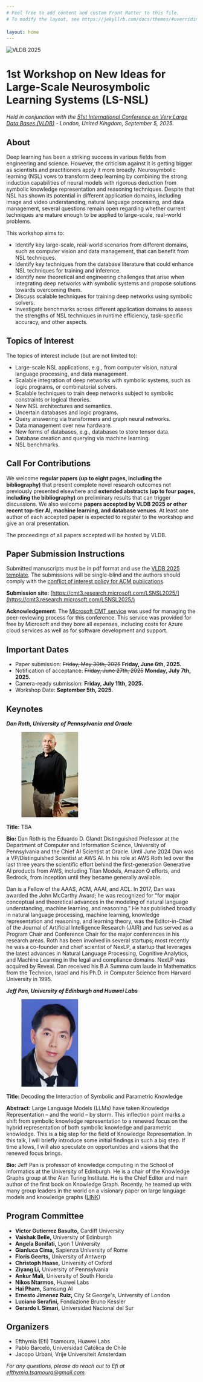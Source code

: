 ```yaml
---
# Feel free to add content and custom Front Matter to this file.
# To modify the layout, see https://jekyllrb.com/docs/themes/#overriding-theme-defaults

layout: home
---
```


![VLDB 2025](https://vldb.org/2025/img/vldb2025_logo_simple.png)

# 1st Workshop on New Ideas for Large-Scale Neurosymbolic Learning Systems (LS-NSL) 

<i>Held in conjunction with the [51st International Conference on Very Large Data Bases (VLDB)](https://vldb.org/2025/) - London, United Kingdom, September 5, 2025.</i>


## About

Deep learning has been a striking success in various fields from engineering and science. However, the criticism against it is getting bigger as scientists and practitioners apply it more broadly. Neurosymbolic learning (NSL) vows to transform deep learning by combining the strong induction capabilities of neural models with rigorous deduction from symbolic knowledge representation and reasoning techniques. Despite that NSL has shown its potential in different application domains, including image and video understanding, natural language processing, and data management, several questions remain open regarding whether current techniques are mature enough to be applied to large-scale, real-world problems. 

This workshop aims to:
- Identify key large-scale, real-world scenarios from different domains, such as computer vision and data management, that can benefit from NSL techniques. 
- Identify key techniques from the database literature that could enhance NSL techniques for training and inference.  
- Identify new theoretical and engineering challenges that arise when integrating deep networks with symbolic systems and propose solutions towards overcoming them. 
- Discuss scalable techniques for training deep networks using symbolic solvers. 
- Investigate benchmarks across different application domains to assess the strengths of NSL techniques in runtime efficiency, task-specific accuracy, and other aspects.

## Topics of Interest

The topics of interest include (but are not limited to):
- Large-scale NSL applications, e.g., from computer vision, natural language processing, and data management.
- Scalable integration of deep networks with symbolic systems, such as logic programs, or combinatorial solvers.
- Scalable techniques to train deep networks subject to symbolic constraints or logical theories.
- New NSL architectures and semantics.
- Uncertain databases and logic programs.
- Query answering via transformers and graph neural networks.
- Data management over new hardware.
- New forms of databases, e.g., databases to store tensor data.
- Database creation and querying via machine learning.
- NSL benchmarks.

## Call For Contributions

We welcome <strong>regular papers (up to eight pages, including the bibliography)</strong> that present complete novel research outcomes not previously presented elsewhere and <strong>extended abstracts (up to four pages, including the bibliography)</strong> on preliminary results that can trigger discussions. We also welcome <strong>papers accepted by VLDB 2025 or other recent top-tier AI, machine learning, and database venues</strong>. At least one author of each accepted paper is expected to register to the workshop and give an oral presentation.

The proceedings of all papers accepted will be hosted by VLDB.

## Paper Submission Instructions   

Submitted manuscripts must be in pdf format and use the [VLDB 2025 template](https://www.vldb.org/pvldb/volumes/18/formatting).
The submissions will be single-blind and the authors should comply with the [conflict of interest policy for ACM publications](https://www.acm.org/publications/policies/conflict-of-interest). 

<strong>Submission site:</strong> [https://cmt3.research.microsoft.com/LSNSL2025/](https://cmt3.research.microsoft.com/LSNSL2025/)


<strong>Acknowledgement:</strong> The [Microsoft CMT service](https://cmt3.research.microsoft.com/) was used for managing the peer-reviewing process for this conference. This service was provided for free by Microsoft and they bore all expenses, including costs for Azure cloud services as well as for software development and support.


## Important Dates

- Paper submission: ~~Friday, May 30th, 2025~~  <strong>Friday, June 6th, 2025.</strong>
- Notification of acceptance: ~~Friday, June 27th, 2025~~ </strong> <strong>Monday, July 7th, 2025.</strong>
- Camera-ready submission: <strong>Friday, July 11th, 2025.</strong>
- Workshop Date: <strong>September 5th, 2025.</strong>

## Keynotes

<strong><i>Dan Roth, University of Pennsylvania and Oracle</i></strong>

<figure class="image">
<img src="assets/Roth_dan.jpg" alt="Dan Roth" width=150>
</figure>

<strong>Title:</strong> TBA

<strong>Bio:</strong> Dan Roth is the Eduardo D. Glandt Distinguished Professor at the Department of Computer and Information Science, University of Pennsylvania and the Chief AI Scientist at Oracle. Until June 2024 Dan was a VP/Distinguished Scientist at AWS AI. In his role at AWS Roth led over the last three years the scientific effort behind the first-generation Generative AI products from AWS, including Titan Models, Amazon Q efforts, and Bedrock, from inception until they became generally available. 

Dan is a Fellow of the AAAS, ACM, AAAI, and ACL. In 2017, Dan was awarded the John 
McCarthy Award; he was recognized for “for major conceptual and theoretical advances in the modeling of natural language understanding, machine learning, and reasoning.” He has published broadly in natural language processing, machine learning, knowledge representation and reasoning, and learning theory, was the Editor-in-Chief of the Journal of Artificial Intelligence Research (JAIR) and has served as a Program Chair and Conference Chair for the major conferences in his research areas. Roth has been involved in several startups; most recently he was a co-founder and chief scientist of NexLP, a startup that leverages the latest advances in Natural Language Processing, Cognitive Analytics, and Machine Learning in the legal and compliance domains. NexLP was acquired by Reveal. Dan received his B.A Summa cum laude in Mathematics from the Technion, Israel and his Ph.D. in Computer Science from Harvard University in 1995.

<strong><i>Jeff Pan, University of Edinburgh and Huawei Labs</i></strong>

<figure class="image">
<img src="assets/Jeff_Pan.jpg" alt="Jeff Pan" width=150>
</figure>

<strong>Title:</strong> Decoding the Interaction of Symbolic and Parametric Knowledge
 
<strong>Abstract:</strong> Large Language Models (LLMs) have taken Knowledge Representation – and the world – by storm. This inflection point marks a shift from symbolic knowledge representation to a renewed focus on the hybrid representation of both symbolic knowledge and parametric knowledge. This is a big step for the field of Knowledge Representation. In this talk, I will briefly introduce some initial findings in such a big step. If time allows, I will also  speculate on opportunities and visions that the renewed focus brings.

<strong>Bio:</strong> Jeff Pan is professor of knowledge computing in the School of Informatics at the University of Edinburgh. He is a chair of the Knowledge Graphs group at the Alan Turing Institute. He is the Chief Editor and main author of the first book on Knowledge Graph. Recently, he teamed up with many group leaders in the world on a visionary paper on large language models and knowledge graphs ([LINK](https://drops.dagstuhl.de/storage/08tgdk/tgdk-vol001/tgdk-vol001-issue001/TGDK.1.1.2/TGDK.1.1.2.pdf))

## Program Committee

- <strong>Victor Gutierrez Basulto,</strong> Cardiff University
- <strong>Vaishak Belle,</strong> University of Edinburgh
- <strong>Angela Bonifati,</strong> Lyon 1 University
- <strong>Gianluca Cima,</strong> Sapienza University of Rome
- <strong>Floris Geerts,</strong> University of Antwerp
- <strong>Christoph Haase,</strong> University of Oxford
- <strong>Ziyang Li,</strong> University of Pennsylvania
- <strong>Ankur Mali,</strong> University of South Florida
- <strong>Nikos Ntarmos,</strong> Huawei Labs
- <strong>Hai Pham,</strong> Samsung AI
- <strong>Ernesto Jimenez Ruiz,</strong> City St George's, University of London
- <strong>Luciano Serafini,</strong> Fondazione Bruno Kessler
- <strong>Gerardo I. Simari,</strong> Universidad Nacional del Sur

## Organizers

- Efthymia (Efi) Tsamoura, Huawei Labs
- Pablo Barceló, Universidad Católica de Chile
- Jacopo Urbani, Vrije Universiteit Amsterdam

<i>For any questions, please do reach out to Efi at efthymia.tsamoura@gmail.com.</i>
